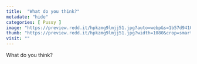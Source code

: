 ```yaml
---
title:  "What do you think?"
metadate: "hide"
categories: [ Pussy ]
image: "https://preview.redd.it/hpkzmg9lmjj51.jpg?auto=webp&s=1b57d9410949de7d6f6ebf02834385e7581a9e12"
thumb: "https://preview.redd.it/hpkzmg9lmjj51.jpg?width=1080&crop=smart&auto=webp&s=cd5275bd8e05237f125e153795da9ee34abbfa46"
visit: ""
---
```

What do you think?
